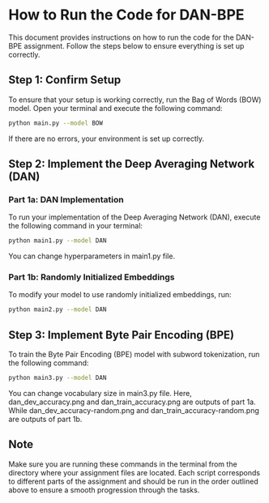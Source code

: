 
# How to Run the Code for DAN-BPE

This document provides instructions on how to run the code for the DAN-BPE assignment. Follow the steps below to ensure everything is set up correctly.

## Step 1: Confirm Setup

To ensure that your setup is working correctly, run the Bag of Words (BOW) model. Open your terminal and execute the following command:

```bash
python main.py --model BOW
```

If there are no errors, your environment is set up correctly.

## Step 2: Implement the Deep Averaging Network (DAN)

### Part 1a: DAN Implementation

To run your implementation of the Deep Averaging Network (DAN), execute the following command in your terminal:

```bash
python main1.py --model DAN
```
You can change hyperparameters in main1.py file.

### Part 1b: Randomly Initialized Embeddings

To modify your model to use randomly initialized embeddings, run:

```bash
python main2.py --model DAN
```

## Step 3: Implement Byte Pair Encoding (BPE)

To train the Byte Pair Encoding (BPE) model with subword tokenization, run the following command:

```bash
python main3.py --model DAN
```
You can change vocabulary size in main3.py file.
Here, dan_dev_accuracy.png and dan_train_accuracy.png are outputs of part 1a. While dan_dev_accuracy-random.png and dan_train_accuracy-random.png are outputs of part 1b.


## Note

Make sure you are running these commands in the terminal from the directory where your assignment files are located. Each script corresponds to different parts of the assignment and should be run in the order outlined above to ensure a smooth progression through the tasks.
